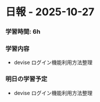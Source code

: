 # 日報 - 2025-10-27

### 学習時間: 6h

### 学習内容

- devise ログイン機能利用方法整理

### 明日の学習予定

- devise ログイン機能利用方法整理
